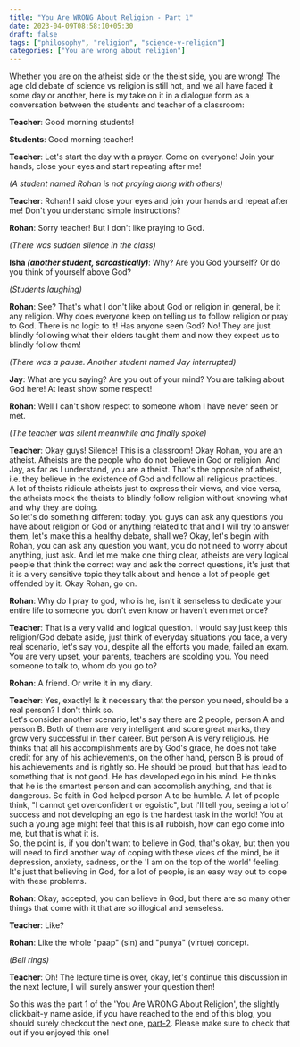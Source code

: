 ```yaml
---
title: "You Are WRONG About Religion - Part 1"
date: 2023-04-09T08:58:10+05:30
draft: false
tags: ["philosophy", "religion", "science-v-religion"]
categories: ["You are wrong about religion"]
---
```


Whether you are on the atheist side or the theist side, you are wrong! The age old debate of science vs religion is still hot, and we all have faced it some day or another, here is my take on it in a dialogue form as a conversation between the students and teacher of a classroom:

**Teacher**: Good morning students!

**Students**: Good morning teacher!  

**Teacher**: Let's start the day with a prayer. Come on everyone! Join your hands, close your eyes and start repeating after me!  

_(A student named Rohan is not praying along with others)_  

**Teacher**: Rohan! I said close your eyes and join your hands and repeat after me! Don't you understand simple instructions?  

**Rohan**: Sorry teacher! But I don't like praying to God. 

_(There was sudden silence in the class)_  

**Isha _(another student, sarcastically)_**: Why? Are you God yourself? Or do you think of yourself above God?  

_(Students laughing)_  

**Rohan**: See? That's what I don't like about God or religion in general, be it any religion. Why does everyone keep on telling us to follow religion or pray to God. There is no logic to it! Has anyone seen God? No! They are just blindly following what their elders taught them and now they expect us to blindly follow them!  

_(There was a pause. Another student named Jay interrupted)_  

**Jay**: What are you saying? Are you out of your mind? You are talking about God here! At least show some respect!  

**Rohan**: Well I can't show respect to someone whom I have never seen or met.  

_(The teacher was silent meanwhile and finally spoke)_  

**Teacher**: Okay guys! Silence! This is a classroom! Okay Rohan, you are an atheist. Atheists are the people who do not believe in God or religion. And Jay, as far as I understand, you are a theist. That's the opposite of atheist, i.e. they believe in the existence of God and follow all religious practices.  
A lot of theists ridicule atheists just to express their views, and vice versa, the atheists mock the theists to blindly follow religion without knowing what and why they are doing.  
So let's do something different today, you guys can ask any questions you have about religion or God or anything related to that and I will try to answer them, let's make this a healthy debate, shall we? Okay, let's begin with Rohan, you can ask any question you want, you do not need to worry about anything, just ask. And let me make one thing clear, atheists are very logical people that think the correct way and ask the correct questions, it's just that it is a very sensitive topic they talk about and hence a lot of people get offended by it. Okay Rohan, go on.  

**Rohan**: Why do I pray to god, who is he, isn't it senseless to dedicate your entire life to someone you don't even know or haven't even met once?  

**Teacher**: That is a very valid and logical question. I would say just keep this religion/God debate aside, just think of everyday situations you face, a very real scenario, let's say you, despite all the efforts you made, failed an exam. You are very upset, your parents, teachers are scolding you. You need someone to talk to, whom do you go to?  

**Rohan**: A friend. Or write it in my diary.  

**Teacher**: Yes, exactly! Is it necessary that the person you need, should be a real person? I don't think so.  
Let's consider another scenario, let's say there are 2 people, person A and person B. Both of them are very intelligent and score great marks, they grow very successful in their career. But person A is very religious. He thinks that all his accomplishments are by God's grace, he does not take credit for any of his achievements, on the other hand, person B is proud of his achievements and is rightly so. He should be proud, but that has lead to something that is not good. He has developed ego in his mind. He thinks that he is the smartest person and can accomplish anything, and that is dangerous. So faith in God helped person A to be humble. A lot of people think, "I cannot get overconfident or egoistic", but I'll tell you, seeing a lot of success and not developing an ego is the hardest task in the world! You at such a young age might feel that this is all rubbish, how can ego come into me, but that is what it is.  
So, the point is, if you don't want to believe in God, that's okay, but then you will need to find another way of coping with these vices of the mind, be it depression, anxiety, sadness, or the 'I am on the top of the world' feeling. It's just that believing in God, for a lot of people, is an easy way out to cope with these problems.

**Rohan**: Okay, accepted, you can believe in God, but there are so many other things that come with it that are so illogical and senseless.

**Teacher**: Like?

**Rohan**: Like the whole "paap" (sin) and "punya" (virtue) concept.  

_(Bell rings)_

**Teacher**: Oh! The lecture time is over, okay, let's continue this discussion in the next lecture, I will surely answer your question then!

So this was the part 1 of the 'You Are WRONG About Religion', the slightly clickbait-y name aside, if you have reached to the end of this blog, you should surely checkout the next one, [part-2](/posts/you-are-wrong-about-religion-2). Please make sure to check that out if you enjoyed this one!